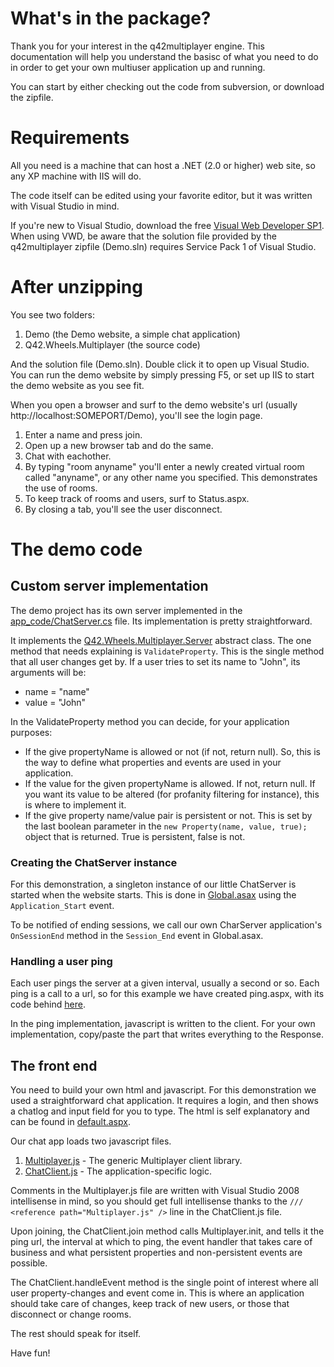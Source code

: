 # What's in the package? #

Thank you for your interest in the q42multiplayer engine. This documentation will help you understand the basisc of what you need to do in order to get your own multiuser application up and running.

You can start by either checking out the code from subversion, or download the zipfile.

# Requirements #

All you need is a machine that can host a .NET (2.0 or higher) web site, so any XP machine with IIS will do.

The code itself can be edited using your favorite editor, but it was written with Visual Studio in mind.

If you're new to Visual Studio, download the free [Visual Web Developer SP1](http://www.microsoft.com/express/vwd/). When using VWD, be aware that the solution file provided by the q42multiplayer zipfile (Demo.sln) requires Service Pack 1 of Visual Studio.

# After unzipping #

You see two folders:

  1. Demo (the Demo website, a simple chat application)
  1. Q42.Wheels.Multiplayer (the source code)

And the solution file (Demo.sln). Double click it to open up Visual Studio. You can run the demo website by simply pressing F5, or set up IIS to start the demo website as you see fit.

When you open a browser and surf to the demo website's url (usually http://localhost:SOMEPORT/Demo), you'll see the login page.

  1. Enter a name and press join.
  1. Open up a new browser tab and do the same.
  1. Chat with eachother.
  1. By typing "room anyname" you'll enter a newly created virtual room called "anyname", or any other name you specified. This demonstrates the use of rooms.
  1. To keep track of rooms and users, surf to Status.aspx.
  1. By closing a tab, you'll see the user disconnect.

# The demo code #

## Custom server implementation ##
The demo project has its own server implemented in the [app\_code/ChatServer.cs](http://code.google.com/p/q42multiplayer/source/browse/trunk/Demo/app_code/ChatServer.cs) file. Its implementation is pretty straightforward.

It implements the [Q42.Wheels.Multiplayer.Server](http://code.google.com/p/q42multiplayer/source/browse/trunk/Q42.Wheels.Multiplayer/src/Server.cs) abstract class. The one method that needs explaining is `ValidateProperty`. This is the single method that all user changes get by. If a user tries to set its name to "John", its arguments will be:

  * name = "name"
  * value = "John"

In the ValidateProperty method you can decide, for your application purposes:

  * If the give propertyName is allowed or not (if not, return null). So, this is the way to define what properties and events are used in your application.
  * If the value for the given propertyName is allowed. If not, return null. If you want its value to be altered (for profanity filtering for instance), this is where to implement it.
  * If the give property name/value pair is persistent or not. This is set by the last boolean parameter in the `new Property(name, value, true);` object that is returned. True is persistent, false is not.

### Creating the ChatServer instance ###
For this demonstration, a singleton instance of our little ChatServer is started when the website starts. This is done in [Global.asax](http://code.google.com/p/q42multiplayer/source/browse/trunk/Demo/Global.asax) using the `Application_Start` event.

To be notified of ending sessions, we call our own CharServer application's `OnSessionEnd` method in the `Session_End` event in Global.asax.

### Handling a user ping ###
Each user pings the server at a given interval, usually a second or so. Each ping is a call to a url, so for this example we have created ping.aspx, with its code behind [here](http://code.google.com/p/q42multiplayer/source/browse/trunk/Demo/ping.aspx.cs).

In the ping implementation, javascript is written to the client. For your own implementation, copy/paste the part that writes everything to the Response.

## The front end ##

You need to build your own html and javascript. For this demonstration we used a straightforward chat application. It requires a login, and then shows a chatlog and input field for you to type. The html is self explanatory and can be found in [default.aspx](http://code.google.com/p/q42multiplayer/source/browse/trunk/Demo/default.aspx).

Our chat app loads two javascript files.

  1. [Multiplayer.js](http://code.google.com/p/q42multiplayer/source/browse/trunk/Demo/js/Multiplayer.js) - The generic Multiplayer client library.
  1. [ChatClient.js](http://code.google.com/p/q42multiplayer/source/browse/trunk/Demo/js/ChatClient.js) - The application-specific logic.

Comments in the Multiplayer.js file are written with Visual Studio 2008 intellisense in mind, so you should get full intellisense thanks to the `/// <reference path="Multiplayer.js" />` line in the ChatClient.js file.

Upon joining, the ChatClient.join method calls Multiplayer.init, and tells it the ping url, the interval at which to ping, the event handler that takes care of business and what persistent properties and non-persistent events are possible.

The ChatClient.handleEvent method is the single point of interest where all user property-changes and event come in. This is where an application should take care of changes, keep track of new users, or those that disconnect or change rooms.

The rest should speak for itself.

Have fun!